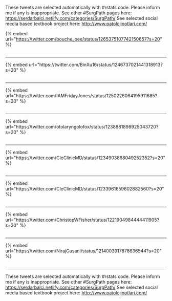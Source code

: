 

These tweets are selected automatically with #rstats code. Please inform me if any is inappropriate.
See other #SurgPath pages here: https://serdarbalci.netlify.com/categories/SurgPath/ 
See selected social media based textbook project here: http://www.patolojinotlari.com/

{% embed url="https://twitter.com/bouche_bee/status/1265375107742150657?s=20" %}<br>
<br>
<hr>
{% embed url="https://twitter.com/BinXu16/status/1246737021441318913?s=20" %}<br>
<br>
<hr>
{% embed url="https://twitter.com/IAMFridayJones/status/1250226064195911685?s=20" %}<br>
<br>
<hr>
{% embed url="https://twitter.com/otolaryngolofox/status/1238881898925043720?s=20" %}<br>
<br>
<hr>
{% embed url="https://twitter.com/CleClinicMD/status/1234903868049252352?s=20" %}<br>
<br>
<hr>
{% embed url="https://twitter.com/CleClinicMD/status/1233961659602882560?s=20" %}<br>
<br>
<hr>
{% embed url="https://twitter.com/ChristopWFisher/status/1221904984444411905?s=20" %}<br>
<br>
<hr>
{% embed url="https://twitter.com/NirajGusani/status/1214003917878636544?s=20" %}<br>
<br>
<hr>


These tweets are selected automatically with #rstats code. Please inform me if any is inappropriate.
See other #SurgPath pages here: https://serdarbalci.netlify.com/categories/SurgPath/ 
See selected social media based textbook project here: http://www.patolojinotlari.com/
